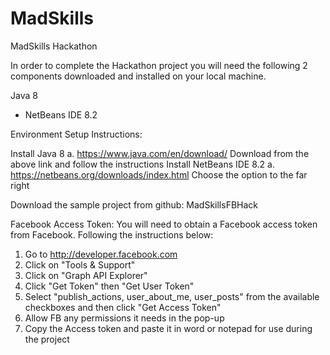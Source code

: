 # MadSkills
MadSkills Hackathon

In order to complete the Hackathon project you will need the following 2 components downloaded and installed on your local machine.

Java 8
+ NetBeans IDE 8.2

Environment Setup Instructions:

Install Java 8 
   a.	https://www.java.com/en/download/ 
   Download from the above link and follow the instructions
Install NetBeans IDE 8.2 
   a.	https://netbeans.org/downloads/index.html 
   Choose the option to the far right
   
  Download the sample project from github:
  MadSkillsFBHack
   
Facebook Access Token:
You will need to obtain a Facebook access token from Facebook.  Following the instructions below:
1) Go to http://developer.facebook.com
2) Click on "Tools & Support"
3) Click on "Graph API Explorer"
4) Click "Get Token" then "Get User Token"
5) Select "publish_actions, user_about_me, user_posts" from the available checkboxes and then click "Get Access Token"
6) Allow FB any permissions it needs in the pop-up
7) Copy the Access token and paste it in word or notepad for use during the project
